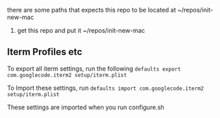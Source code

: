 there are some paths that expects this repo to be located at ~/repos/init-new-mac

1) get this repo and put it ~/repos/init-new-mac


## Iterm Profiles etc

To export all iterm settings, run the following `defaults export com.googlecode.iterm2 setup/iterm.plist`

To Import these settings, run `defaults import com.googlecode.iterm2 setup/iterm.plist`

These settings are imported when you run configure.sh
